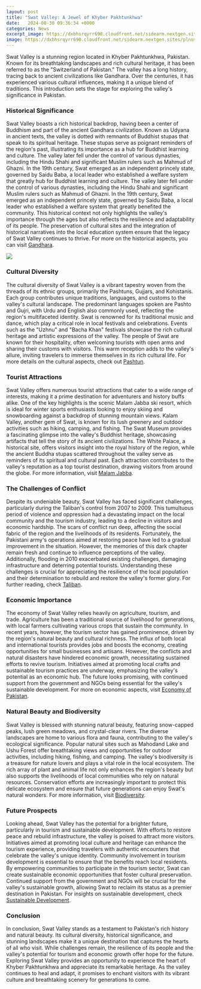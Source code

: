 ```yaml
---
layout: post
title: "Swat Valley: A Jewel of Khyber Pakhtunkhwa"
date:   2024-08-30 09:36:34 +0000
categories: News
excerpt_image: https://dxbhsrqyrr690.cloudfront.net/sidearm.nextgen.sites/plnusealions.com/images/responsive_2023/default_image.png
image: https://dxbhsrqyrr690.cloudfront.net/sidearm.nextgen.sites/plnusealions.com/images/responsive_2023/default_image.png
---
```


Swat Valley is a stunning region located in Khyber Pakhtunkhwa, Pakistan. Known for its breathtaking landscapes and rich cultural heritage, it has been referred to as the "Switzerland of Pakistan." The valley has a long history, tracing back to ancient civilizations like Gandhara. Over the centuries, it has experienced various cultural influences, making it a unique blend of traditions. This introduction sets the stage for exploring the valley's significance in Pakistan.
### Historical Significance
Swat Valley boasts a rich historical backdrop, having been a center of Buddhism and part of the ancient Gandhara civilization. Known as Udyana in ancient texts, the valley is dotted with remnants of Buddhist stupas that speak to its spiritual heritage. These stupas serve as poignant reminders of the region's past, illustrating its importance as a hub for Buddhist learning and culture. The valley later fell under the control of various dynasties, including the Hindu Shahi and significant Muslim rulers such as Mahmud of Ghazni.
In the 19th century, Swat emerged as an independent princely state, governed by Saidu Baba, a local leader who established a welfare system that greatly hub for Buddhist learning and culture. The valley later fell under the control of various dynasties, including the Hindu Shahi and significant Muslim rulers such as Mahmud of Ghazni.
In the 19th century, Swat emerged as an independent princely state, governed by Saidu Baba, a local leader who established a welfare system that greatly benefited the community. This historical context not only highlights the valley's importance through the ages but also reflects the resilience and adaptability of its people. The preservation of cultural sites and the integration of historical narratives into the local education system ensure that the legacy of Swat Valley continues to thrive. For more on the historical aspects, you can visit [Gandhara](https://us.edu.vn/en/Gandhara).

![](https://dxbhsrqyrr690.cloudfront.net/sidearm.nextgen.sites/plnusealions.com/images/responsive_2023/default_image.png)
### Cultural Diversity
The cultural diversity of Swat Valley is a vibrant tapestry woven from the threads of its ethnic groups, primarily the Pashtuns, Gujjars, and Kohistanis. Each group contributes unique traditions, languages, and customs to the valley's cultural landscape. The predominant languages spoken are Pashto and Gujri, with Urdu and English also commonly used, reflecting the region's multifaceted identity. 
Swat is renowned for its traditional music and dance, which play a critical role in local festivals and celebrations. Events such as the "Uzhnu" and "Bacha Khan" festivals showcase the rich cultural heritage and artistic expressions of the valley. The people of Swat are known for their hospitality, often welcoming tourists with open arms and sharing their customs with visitors. This warm reception adds to the valley's allure, inviting travelers to immerse themselves in its rich cultural life. For more details on the cultural aspects, check out [Pashtun](https://us.edu.vn/en/Pashtun).
### Tourist Attractions
Swat Valley offers numerous tourist attractions that cater to a wide range of interests, making it a prime destination for adventurers and history buffs alike. One of the key highlights is the scenic Malam Jabba ski resort, which is ideal for winter sports enthusiasts looking to enjoy skiing and snowboarding against a backdrop of stunning mountain views. 
Kalam Valley, another gem of Swat, is known for its lush greenery and outdoor activities such as hiking, camping, and fishing. The Swat Museum provides a fascinating glimpse into the valley's Buddhist heritage, showcasing artifacts that tell the story of its ancient civilizations. The White Palace, a historical site, offers visitors insight into the royal history of the region, while the ancient Buddha stupas scattered throughout the valley serve as reminders of its spiritual and cultural past. Each attraction contributes to the valley's reputation as a top tourist destination, drawing visitors from around the globe. For more information, visit [Malam Jabba](https://us.edu.vn/en/Malam_Jabba).
### The Challenges of Conflict
Despite its undeniable beauty, Swat Valley has faced significant challenges, particularly during the Taliban's control from 2007 to 2009. This tumultuous period of violence and oppression had a devastating impact on the local community and the tourism industry, leading to a decline in visitors and economic hardship. The scars of conflict run deep, affecting the social fabric of the region and the livelihoods of its residents.
Fortunately, the Pakistani army's operations aimed at restoring peace have led to a gradual improvement in the situation. However, the memories of this dark chapter remain fresh and continue to influence perceptions of the valley. Additionally, flooding in 2010 exacerbated existing challenges, damaging infrastructure and deterring potential tourists. Understanding these challenges is crucial for appreciating the resilience of the local population and their determination to rebuild and restore the valley's former glory. For further reading, check [Taliban](https://us.edu.vn/en/Taliban).
### Economic Importance
The economy of Swat Valley relies heavily on agriculture, tourism, and trade. Agriculture has been a traditional source of livelihood for generations, with local farmers cultivating various crops that sustain the community. In recent years, however, the tourism sector has gained prominence, driven by the region's natural beauty and cultural richness.
The influx of both local and international tourists provides jobs and boosts the economy, creating opportunities for small businesses and artisans. However, the conflicts and natural disasters have hindered economic growth, necessitating sustained efforts to revive tourism. Initiatives aimed at promoting local crafts and sustainable tourism practices are underway, emphasizing the valley's potential as an economic hub. The future looks promising, with continued support from the government and NGOs being essential for the valley's sustainable development. For more on economic aspects, visit [Economy of Pakistan](https://us.edu.vn/en/Economy_of_Pakistan).
### Natural Beauty and Biodiversity
Swat Valley is blessed with stunning natural beauty, featuring snow-capped peaks, lush green meadows, and crystal-clear rivers. The diverse landscapes are home to various flora and fauna, contributing to the valley's ecological significance. Popular natural sites such as Mahodand Lake and Ushu Forest offer breathtaking views and opportunities for outdoor activities, including hiking, fishing, and camping.
The valley's biodiversity is a treasure for nature lovers and plays a vital role in the local ecosystem. The rich array of plant and animal life not only enhances the region's beauty but also supports the livelihoods of local communities who rely on natural resources. Conservation efforts are increasingly important to protect this delicate ecosystem and ensure that future generations can enjoy Swat's natural wonders. For more information, visit [Biodiversity](https://us.edu.vn/en/Biodiversity).
### Future Prospects
Looking ahead, Swat Valley has the potential for a brighter future, particularly in tourism and sustainable development. With efforts to restore peace and rebuild infrastructure, the valley is poised to attract more visitors. Initiatives aimed at promoting local culture and heritage can enhance the tourism experience, providing travelers with authentic encounters that celebrate the valley's unique identity.
Community involvement in tourism development is essential to ensure that the benefits reach local residents. By empowering communities to participate in the tourism sector, Swat can create sustainable economic opportunities that foster cultural preservation. Continued support from the government and NGOs will be crucial for the valley's sustainable growth, allowing Swat to reclaim its status as a premier destination in Pakistan. For insights on sustainable development, check [Sustainable Development](https://us.edu.vn/en/Sustainable_development).
### Conclusion
In conclusion, Swat Valley stands as a testament to Pakistan's rich history and natural beauty. Its cultural diversity, historical significance, and stunning landscapes make it a unique destination that captures the hearts of all who visit. While challenges remain, the resilience of its people and the valley's potential for tourism and economic growth offer hope for the future. Exploring Swat Valley provides an opportunity to experience the heart of Khyber Pakhtunkhwa and appreciate its remarkable heritage. As the valley continues to heal and adapt, it promises to enchant visitors with its vibrant culture and breathtaking scenery for generations to come.